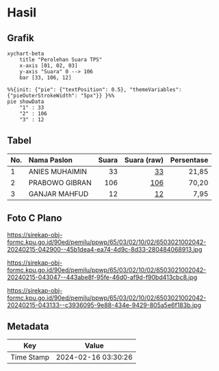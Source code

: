# Hasil

## Grafik

```mermaid
xychart-beta
    title "Perolehan Suara TPS"
    x-axis [01, 02, 03]
    y-axis "Suara" 0 --> 106
    bar [33, 106, 12]
```

```mermaid
%%{init: {"pie": {"textPosition": 0.5}, "themeVariables": {"pieOuterStrokeWidth": "5px"}} }%%
pie showData
    "1" : 33
    "2" : 106
    "3" : 12
```

## Tabel

| No. | Nama Paslon    | Suara | Suara (raw) | Persentase |
|:--- |:-------------- | -----:| -----------:| ----------:|
| 1   | ANIES MUHAIMIN | 33    | [33][p-1]   | 21,85      |
| 2   | PRABOWO GIBRAN | 106   | [106][p-2]  | 70,20      |
| 3   | GANJAR MAHFUD  | 12    | [12][p-3]   | 7,95       |


[p-1]: https://github.com/gigit-pemilu/pemilu-2024-65-kalimantan-utara/blob/main/pilpres/hitung-suara/sub/65-kalimantan-utara/sub/03-nunukan/sub/02-nunukan/sub/1002-nunukan-barat/sub/042-tps/sub/paslon-1.txt
[p-2]: https://github.com/gigit-pemilu/pemilu-2024-65-kalimantan-utara/blob/main/pilpres/hitung-suara/sub/65-kalimantan-utara/sub/03-nunukan/sub/02-nunukan/sub/1002-nunukan-barat/sub/042-tps/sub/paslon-2.txt
[p-3]: https://github.com/gigit-pemilu/pemilu-2024-65-kalimantan-utara/blob/main/pilpres/hitung-suara/sub/65-kalimantan-utara/sub/03-nunukan/sub/02-nunukan/sub/1002-nunukan-barat/sub/042-tps/sub/paslon-3.txt

## Foto C Plano

https://sirekap-obj-formc.kpu.go.id/90ed/pemilu/ppwp/65/03/02/10/02/6503021002042-20240215-042900--45b1dea4-ea74-4d9c-8d33-280484068913.jpg

https://sirekap-obj-formc.kpu.go.id/90ed/pemilu/ppwp/65/03/02/10/02/6503021002042-20240215-043047--443abe8f-95fe-46d0-af9d-f90bd413cbc8.jpg

https://sirekap-obj-formc.kpu.go.id/90ed/pemilu/ppwp/65/03/02/10/02/6503021002042-20240215-043133--c3936095-9e88-434e-9429-805a5e6f183b.jpg


## Metadata

| Key        | Value               |
| ---------- | ------------------- |
| Time Stamp | 2024-02-16 03:30:26 |



